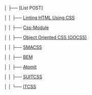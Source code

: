 │   ├── [List POST]

│   │   ├── [Linting HTML Using CSS](http://github.com/daodc/Front-End-Develop-Technical/wiki/Linting-HTML-Using-CSS)

│   │   ├── [Css-Module](http://github.com/daodc/Front-End-Develop-Technical/wiki/Css-Module)

│   │   ├── [Object Oriented CSS (OOCSS)](http://github.com/daodc/Front-End-Develop-Technical/wiki/Object-Oriented-CSS)

│   │   ├── [SMACSS](http://github.com/daodc/Front-End-Develop-Technical/wiki/Smass)

│   │   ├── [BEM](http://github.com/daodc/Front-End-Develop-Technical/wiki/B)

│   │   ├── [Atomit](http://github.com/daodc/Front-End-Develop-Technical/wiki/Atomit)

│   │   ├── [SUITCSS](http://github.com/daodc/Front-End-Develop-Technical/wiki/SUITCSS)

│   │   └── [ITCSS](http://github.com/daodc/Front-End-Develop-Technical/wiki/ITCSS)
